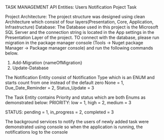 TASK MANAGEMENT API
Entities:
Users
Notification
Poject
Task

Project Architecture:
The project structure was designed using clean Architecture which consist of four layers(Presentation, Core, Application, Infrastructure)
Database:
The Database used in this project is the Microsoft SQL Server and the connection string is located in the App settings in the Presentation Layer of the project.
TO connect with the database, please run migration in the package manager console (Tools -> Nuget package Manager -> Package manager console) and run the following commands below.
1) Add-Migration {nameOfMigration}
2) Update-Database

The Notification Entity consist of Notification Type which is an ENUM and starts count from one instead of the default zero
None = 1,
Due_Date_Reminder = 2,
Status_Update = 3

The Task Entity contains Priority and status which are both Enums as demonstrated below:
PRIORITY:
low = 1,
high = 2,
medium = 3

STATUS:
pending = 1,
in_progress = 2,
completed = 3

The background services to notify the users of newly added task were demonstrated using console so when the application is running, the notifications log to the console


